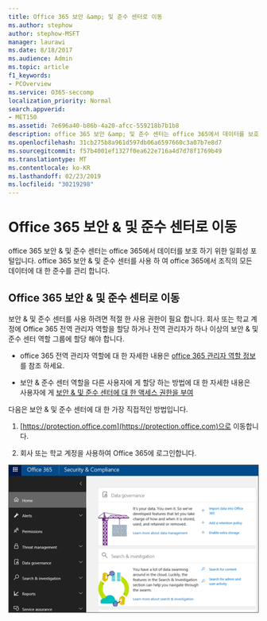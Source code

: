 ```yaml
---
title: Office 365 보안 &amp; 및 준수 센터로 이동
ms.author: stephow
author: stephow-MSFT
manager: laurawi
ms.date: 8/18/2017
ms.audience: Admin
ms.topic: article
f1_keywords:
- PCOverview
ms.service: O365-seccomp
localization_priority: Normal
search.appverid:
- MET150
ms.assetid: 7e696a40-b86b-4a20-afcc-559218b7b1b8
description: office 365 보안 &amp; 및 준수 센터는 office 365에서 데이터를 보호 하기 위한 일회성 포털입니다. office 365 보안 &amp; 및 준수 센터를 사용 하 여 office 365에서 조직의 모든 데이터에 대 한 준수를 관리 합니다.
ms.openlocfilehash: 31cb275b8a961d597db06a6597660c3a07b7e8d7
ms.sourcegitcommit: f57b4001ef1327f0ea622e716a4d7d78f1769b49
ms.translationtype: MT
ms.contentlocale: ko-KR
ms.lasthandoff: 02/23/2019
ms.locfileid: "30219298"
---
```

# <a name="go-to-the-office-365-security-amp-compliance-center"></a>Office 365 보안 &amp; 및 준수 센터로 이동

office 365 보안 &amp; 및 준수 센터는 office 365에서 데이터를 보호 하기 위한 일회성 포털입니다. office 365 보안 &amp; 및 준수 센터를 사용 하 여 office 365에서 조직의 모든 데이터에 대 한 준수를 관리 합니다.
  
## <a name="go-to-the-office-365-security-amp-compliance-center"></a>Office 365 보안 &amp; 및 준수 센터로 이동

보안 &amp; 및 준수 센터를 사용 하려면 적절 한 사용 권한이 필요 합니다. 회사 또는 학교 계정에 Office 365 전역 관리자 역할을 할당 하거나 전역 관리자가 하나 이상의 보안 &amp; 및 준수 센터 역할 그룹에 할당 해야 합니다.
  
- office 365 전역 관리자 역할에 대 한 자세한 내용은 [office 365 관리자 역할 정보](https://support.office.com/article/da585eea-f576-4f55-a1e0-87090b6aaa9d)를 참조 하세요. 
    
- 보안 &amp; 준수 센터 역할을 다른 사용자에 게 할당 하는 방법에 대 한 자세한 내용은 사용자에 게 [보안 &amp; 및 준수 센터에 대 한 액세스 권한을 부여](grant-access-to-the-security-and-compliance-center.md)
    
다음은 보안 &amp; 및 준수 센터에 대 한 가장 직접적인 방법입니다.
  
1. [https://protection.office.com](https://protection.office.com)으로 이동합니다.
    
2. 회사 또는 학교 계정을 사용하여 Office 365에 로그인합니다.
    
![Office 365 보안 &amp; 및 준수 센터 홈 페이지](media/f1d35324-ac44-4f59-96a7-b11767b43201.png)
  


